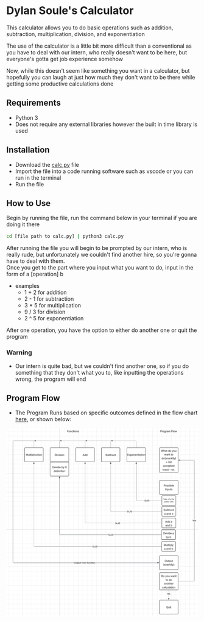 # Dylan Soule's Calculator

This calculator allows you to do basic operations such as addition, subtraction, multiplication, division, and exponentiation  


The use of the calculator is a little bit more difficult than a conventional as you have to deal with our intern, who really doesn't want to be here, but everyone's gotta get job experience somehow  


Now, while this doesn't seem like something you want in a calculator, but hopefully you can laugh at just how much they don't want to be there while getting some productive calculations done

## Requirements
* Python 3
* Does not require any external libraries however the built in time library is used

## Installation
* Download the [calc.py](./calc.py) file  
* Import the file into a code running software such as vscode or you can run in the terminal  
* Run the file

## How to Use
Begin by running the file, run the command below in your terminal if you are doing it there
```bash
cd [file path to calc.py] | python3 calc.py
```
After running the file you will begin to be prompted by our intern, who is really rude, but unfortunately we couldn't find another hire, so you're gonna have to deal with them.  
Once you get to the part where you input what you want to do, input in the form of a [operation] b  
* examples
    * 1 + 2 for addition
    * 2 - 1 for subtraction
    * 3 * 5 for multiplication
    * 9 / 3 for division
    * 2 ^ 5 for exponentiation
 

After one operation, you have the option to either do another one or quit the program


### Warning
* Our intern is quite bad, but we couldn't find another one, so if you do something that they don't what you to, like inputting the operations wrong, the program will end


## Program Flow
* The Program Runs based on specific outcomes defined in the flow chart [here](https://lucid.app/lucidchart/8ef726de-c988-455c-8699-5203efd89214/edit?viewport_loc=346%2C369%2C3382%2C1804%2C0_0&invitationId=inv_995f578e-e8bd-4870-9d5a-17ef44ae1b5a), or shown below:   

![Flow Chart](<MethmaticsFlowChart.png>)
